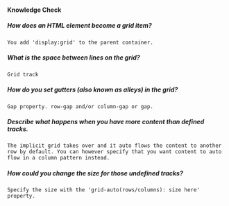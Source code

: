 #### Knowledge Check

  #####  How does an HTML element become a grid item?
    You add 'display:grid' to the parent container.

  #####  What is the space between lines on the grid?
    Grid track

  #####  How do you set gutters (also known as alleys) in the grid?
    Gap property. row-gap and/or column-gap or gap.

  #####  Describe what happens when you have more content than defined tracks.
    The implicit grid takes over and it auto flows the content to another row by default. You can however specify that you want content to auto flow in a column pattern instead.

  #####  How could you change the size for those undefined tracks?
    Specify the size with the 'grid-auto(rows/columns): size here' property.
